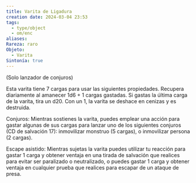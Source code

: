 ```yaml
---
title: Varita de Ligadura
creation date: 2024-03-04 23:53
tags:
  - type/object
  - om/enc
aliases: 
Rareza: raro
Objeto:
  - Varita
Sintonía: true
---
```

(Solo lanzador de conjuros)

Esta varita tiene 7 cargas para usar las siguientes propiedades. Recupera diariamente al amanecer 1d6 + 1 cargas gastadas. Si gastas la última carga de la varita, tira un d20. Con un 1, la varita se deshace en cenizas y es destruida.

Conjuros: Mientras sostienes la varita, puedes emplear una acción para gastar algunas de sus cargas para lanzar uno de los siguientes conjuros (CD de salvación 17): inmovilizar monstruo (5 cargas), o inmovilizar persona (2 cargas).

Escape asistido: Mientras sujetas la varita puedes utilizar tu reacción para gastar 1 carga y obtener ventaja en una tirada de salvación que realices para evitar ser paralizado o neutralizado, o puedes gastar 1 carga y obtener ventaja en cualquier prueba que realices para escapar de un ataque de presa.